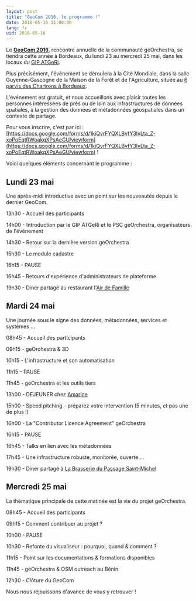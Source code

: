```yaml
---
layout: post
title: "GeoCom 2016, le programme !"
date: 2016-05-16 11:00:00
lang: fr
uid: 2016-05-16
---
```


Le **[GeoCom 2016](http://www.pigma.org/rencontres-georchestra-geocom2016)**, 
rencontre annuelle de la communauté geOrchestra, se tiendra cette année à Bordeaux, 
du lundi 23 au mercredi 25 mai, dans les locaux du [GIP ATGeRi](http://www.gipatgeri.fr/).

Plus précisément, l'événement se déroulera à la Cité Mondiale, 
dans la salle Guyenne-Gascogne de la Maison de la Forêt et de l'Agriculture, 
située au [6 parvis des Chartrons à Bordeaux](http://www.openstreetmap.org/node/3815295360#map=15/44.8501/-0.5665).

L'événement est gratuit, et nous accueillons avec plaisir toutes les personnes intéressées de près ou de loin aux infrastructures de données spatiales, 
à la gestion des données et métadonnées géospatiales dans un contexte de partage.

Pour vous inscrire, c'est par ici : [https://docs.google.com/forms/d/1kiQvrFYQXLBvfY3lvLta_Z-xoPoEqtRWoakqXPsAeGU/viewform](https://docs.google.com/forms/d/1kiQvrFYQXLBvfY3lvLta_Z-xoPoEqtRWoakqXPsAeGU/viewform) !

<!--more-->

Voici quelques éléments concernant le programme :

## Lundi 23 mai

Une après-midi introductive avec un point sur les nouveautés depuis le dernier GeoCom.

13h30 - Accueil des participants

14h00 - Introduction par le GIP ATGeRi et le PSC geOrchestra, organisateurs de l'événement

14h30 - Retour sur la dernière version geOrchestra

15h30 - Le module cadastre

16h15 - PAUSE

16h45 - Retours d'expérience d'administrateurs de plateforme

19h30 - Diner partagé au restaurant l'[Air de Famille](http://www.openstreetmap.org/node/2505249179#map=17/44.85070/-0.57103&layers=Q)

## Mardi 24 mai

Une journée sous le signe des données, métadonnées, services et systèmes ...

08h45 - Accueil des participants

09h15 - geOrchestra & 3D

10h15 - L'infrastructure et son automatisation

11h15 - PAUSE

11h45 - geOrchestra et les outils tiers

13h00 - DEJEUNER chez [Amarine](http://www.openstreetmap.org/node/2501425270#map=16/44.8507/-0.5672&layers=Q)

15h00 - Speed pitching - préparez votre intervention (5 minutes, et pas une de plus !)

16h00 - La "Contributor Licence Agreement" geOrchestra

16h15 - PAUSE

16h45 - Talks en lien avec les métadonnées

17h45 - Une infrastructure robuste, monitorée, ouverte ...

19h30 - Diner partagé à [La Brasserie du Passage Saint-Michel](http://www.openstreetmap.org/node/2485522295#map=15/44.8387/-0.5605&layers=Q)

## Mercredi 25 mai

La thématique principale de cette matinée est la vie du projet geOrchestra.

08h45 - Accueil des participants

09h15 - Comment contribuer au projet ?

10h00 - PAUSE

10h30 - Refonte du visualiseur : pourquoi, quand & comment ?

11h15 - Point sur les documentations & formations disponibles

11h45 - geOrchestra & OSM outreach au Bénin

12h30 - Clôture du GeoCom


Nous nous réjouissons d'avance de vous y retrouver !
